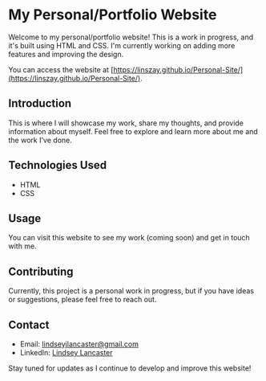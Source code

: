 # My Personal/Portfolio Website

Welcome to my personal/portfolio website! This is a work in progress, and it's built using HTML and CSS. I'm currently working on adding more features and improving the design. 

You can access the website at [https://linszay.github.io/Personal-Site/](https://linszay.github.io/Personal-Site/).

## Introduction
This is where I will showcase my work, share my thoughts, and provide information about myself. Feel free to explore and learn more about me and the work I've done.


## Technologies Used
- HTML
- CSS

## Usage
You can visit this website to see my work (coming soon) and get in touch with me.

## Contributing
Currently, this project is a personal work in progress, but if you have ideas or suggestions, please feel free to reach out.

## Contact
- Email: lindseyjlancaster@gmail.com
- LinkedIn: [Lindsey Lancaster](https://www.linkedin.com/in/lindsey-lancaster/)

Stay tuned for updates as I continue to develop and improve this website!
